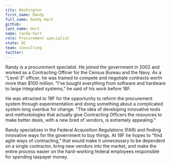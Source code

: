 ```yaml
---
city: Washington
first_name: Randy
full_name: Randy Hart
github:
last_name: Hart
name: randy-hart
role: Procurement specialist
state: DC
team: Consulting
twitter:
---
```

Randy is a procurement specialist. He joined the government in 2002 and worked as a Contracting Officer for the Census Bureau and the Navy. As a "Level 3" officer, he was trained to compete and negotiate contracts worth more than $100 million. "I've bought everything from software and hardware to large integrated systems," he said of his work before 18F.

He was attracted to 18F for the opportunity to reform the procurement system through experimentation and doing something about a complicated system long overdue for change. "The idea of developing innovative tools and methodologies that actually give Contracting Officers the resources to make better deals, with a new bred of vendors, is extremely appealing."

Randy specializes in the Federal Acquisition Regulations (FAR) and finding innovative ways for the government to buy things. At 18F he hopes to "find agile ways of contracting," that would make it unnecessary to be dependent on a single contractor, bring new vendors into the market, and make the entire process easier on the hard-working federal employees responsible for spending taxpayer money.

